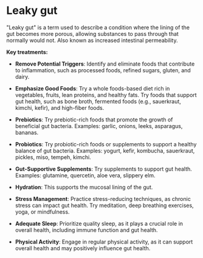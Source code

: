 # Leaky gut

"Leaky gut" is a term used to describe a condition where the lining of the gut becomes more porous, allowing substances to pass through that normally would not. Also known as increased intestinal permeability.

**Key treatments:**

* **Remove Potential Triggers**: Identify and eliminate foods that contribute to inflammation, such as processed foods, refined sugars, gluten, and dairy.

* **Emphasize Good Foods**: Try a whole foods-based diet rich in vegetables, fruits, lean proteins, and healthy fats. Try foods that support gut health, such as bone broth, fermented foods (e.g., sauerkraut, kimchi, kefir), and high-fiber foods.

* **Prebiotics**: Try prebiotic-rich foods that promote the growth of beneficial gut bacteria. Examples: garlic, onions, leeks, asparagus, bananas.

* **Probiotics**: Try probiotic-rich foods or supplements to support a healthy balance of gut bacteria.
Examples: yogurt, kefir, kombucha, sauerkraut, pickles, miso, tempeh, kimchi.

* **Gut-Supportive Supplements**: Try supplements to support gut health. Examples: glutamine, quercetin, aloe vera, slippery elm.

* **Hydration**: This supports the mucosal lining of the gut.

* **Stress Management**: Practice stress-reducing techniques, as chronic stress can impact gut health. Try meditation, deep breathing exercises, yoga, or mindfulness.

* **Adequate Sleep**: Prioritize quality sleep, as it plays a crucial role in overall health, including immune function and gut health.

* **Physical Activity**: Engage in regular physical activity, as it can support overall health and may positively influence gut health.

